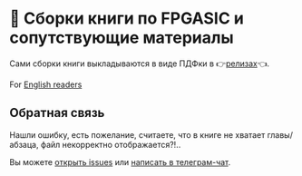 # :closed_book: Сборки книги по FPGASIC и сопутствующие материалы

Сами сборки книги выкладываются в виде ПДФки в :point_right:[релизах](https://github.com/iDoka/mastering-fpgasic-book/releases):point_left:.

For [English readers](README_en.md)


## Обратная связь

Нашли ошибку, есть пожелание, считаете, что в книге не хватает главы/абзаца, файл некорректно отображается?!..

Вы можете [открыть issues](https://github.com/iDoka/mastering-fpgasic-book/issues/new/choose) или [написать в телеграм-чат](https://t.me/joinchat/hvutlYBGU35mOGEy).













































